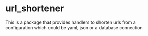 # url_shortener
This is a package that provides handlers to shorten urls from a configuration which could be yaml, json or a database connection
